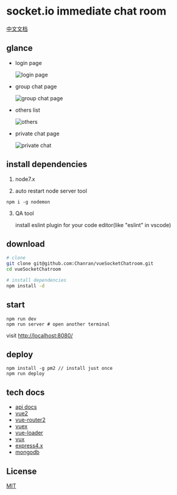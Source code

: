 # socket.io immediate chat room

[中文文档](./docs/README_zh_cn.md)

## glance

- login page

  ![login page](./docs/login.png)

- group chat page

  ![group chat page](./docs/group_chat.png)

- others list

  ![others](./docs/others.png)

- private chat page

  ![private chat](./docs/private_chat.png)

## install dependencies

1. node7.x

2. auto restart node server tool

```
npm i -g nodemon
```

3. QA tool

    install eslint plugin for your code editor(like "eslint" in vscode)

## download

``` bash
# clone
git clone git@github.com:Chanran/vueSocketChatroom.git
cd vueSocketChatroom

# install dependencies
npm install -d
```

## start

```
npm run dev
npm run server # open another terminal
```

visit [http://localhost:8080/](http://localhost:8080/)

## deploy

```
npm install -g pm2 // install just once
npm run deploy
```

## tech docs

- [api docs](https://www.showdoc.cc/1629169?page_id=14974136)
- [vue2](https://vuejs.org/)
- [vue-router2](https://router.vuejs.org/en/)
- [vuex](https://vuex.vuejs.org/en/)
- [vue-loader](https://vue-loader.vuejs.org/en/)
- [vux](https://vux.li/#/)
- [express4.x](https://expressjs.com/)
- [mongodb](https://docs.mongodb.com/)

## License

[MIT](./LICENSE)
